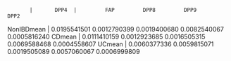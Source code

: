            |       DPP4  |         FAP         DPP8         DPP9         DPP2
NonIBDmean | 0.0195541501  0.0012790399 0.0019400680 0.0082540067 0.0005816240
CDmean     | 0.0111410159 0.0012923685 0.0016505315 0.0069588468 0.0004558607
UCmean     | 0.0060377336 0.0059815071 0.0019505089 0.0057060067 0.0006999809